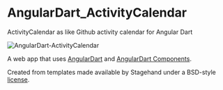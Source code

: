 # AngularDart_ActivityCalendar

ActivityCalendar as like Github activity calendar for Angular Dart

![AngularDart-ActivityCalendar](https://flowapp.woorklab.com/org/upload/1/1_2_6_20_PastedGraphic-4.png)

A web app that uses [AngularDart](https://webdev.dartlang.org/angular) and
[AngularDart Components](https://webdev.dartlang.org/components).

Created from templates made available by Stagehand under a BSD-style
[license](https://github.com/dart-lang/stagehand/blob/master/LICENSE).
